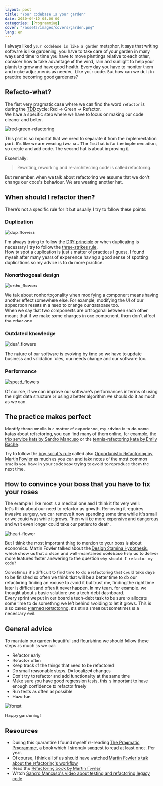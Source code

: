 ```yaml
---
layout: post
title: "Your codebase is your garden"
date: 2020-04-15 08:00:00
categories: [Programming]
cover: "/assets/images/covers/garden.png"
lang: en
---
```


I always liked `your codebase is like a garden` metaphor, it says that writing software is like gardening, you have to take care of your garden in many ways and time to time you have to move plantings relative to each other, consider how to take advantage of the wind, rain and sunlight to help your plants to grow and have good health. Every day you have to monitor them and make adjustments as needed. Like your code. But how can we do it in practice becoming good gardeners?

## Refacto-what?

The first very pragmatic case where we can find the word `refactor` is during the [TDD](https://martinfowler.com/bliki/TestDrivenDevelopment.html) cycle: Red -> Green -> Refactor.   
We have a specific step where we have to focus on making our code cleaner and better.

![red-green-refactoring](/assets/images/posts/red-green-refactor.png)

This part is so importat that we need to separate it from the implementation part. It's like we are wearing two hat. The first hat is for the implementation, so create and add code. The second hat is about improving it.

Essentially:

> Rewriting, reworking and re-architecting code is called refactoring.

But remember, when we talk about refactoring we assume that we don't change our code's behaviour. We are wearing another hat.

## When should I refactor then?

There's not a specific rule for it but usually, I try to follow these points:

### Duplication

![dup_flowers](/assets/images/posts/dup_flowers.gif)

I'm always trying to follow the [DRY principle](https://martinfowler.com/ieeeSoftware/repetition.pdf) or when duplicating is necessary I try to follow the [three-strikes rule](https://wiki.c2.com/?ThreeStrikesAndYouRefactor).   
How to spot a duplication is just a matter of practices I guess, I found myself after many years of experience having a good sense of spotting duplications so my advice is to do more practice.

### Nonorthogonal design

![ortho_flowers](/assets/images/posts/ortho_flowers.gif)

We talk about nonhortogonality when modifying a component means having another effect somewhere else. For example, modifying the UI of our application results in a need to change our database too.   
When we say that two components are orthogonal between each other means that if we make some changes in one component, them don't affect the other one.

### Outdated knowledge

![deaf_flowers](/assets/images/posts/dead_flowers.gif)

The nature of our software is evolving by time so we have to update business and validation rules, our needs change and our software too.

### Performance

![speed_flowers](/assets/images/posts/speed_flowers.gif)

Of course, if we can improve our software's performances in terms of using the right data structure or using a better algorithm we should do it as much as we can.

## The practice makes perfect

Identify these smells is a matter of experience, my advice is to do some katas about refactoring, you can find many of them online, for example, the [trip service kata by Sandro Mancuso](https://github.com/sandromancuso/trip-service-kata) or the [tennis-refactoring kata by Emily Bache](https://github.com/emilybache/Tennis-Refactoring-Kata).

Try to follow the [boy scout's rule](https://www.oreilly.com/library/view/97-things-every/9780596809515/ch08.html) called also [Opportunistic Refactoring by Martin Fowler](https://martinfowler.com/bliki/OpportunisticRefactoring.html) as much as you can and take notes of the most common smells you have in your codebase trying to avoid to reproduce them the next time.

## How to convince your boss that you have to fix your roses

The example I like most is a medical one and I think it fits very well:   
let's think about our need to refactor as growth. Removing it requires invasive surgery, we can remove it now spending some time while it's small or we could wait while it grows. Then will be more expensive and dangerous and wait even longer could take our patient to death.

![heart-flower](/assets/images/posts/heart-flower.gif)

But I think the most important thing to mention to your boss is about economics. Martin Fowler talked about the [Design Stamina Hypothesis](https://martinfowler.com/bliki/DesignStaminaHypothesis.html), which show us that a clean and well-maintained codebase help us to deliver more features faster answering to the question `why should I refactor my code?`

Sometimes it's difficult to find time to do a refactoring that could take days to be finished so often we think that will be a better time to do our refactoring finding an excuse to avoid it but trust me, finding the right time later is difficult and often it never happen. In my team, for example, we thought about a basic solution: use a tech-debt dashboard.   
Every sprint we put in our board a tech-debt task to be sure to allocate some time to do something we left behind avoiding to let it grows. This is also called [Planned Refactoring](https://martinfowler.com/articles/workflowsOfRefactoring/fallback.html), it's still a smell but sometimes is a necessary evil.

## General advice

To maintain our garden beautiful and flourishing we should follow these steps as much as we can

 - Refactor early
 - Refactor often
 - Keep track of the things that need to be refactored
 - Do small reasonable steps. Do localized changes
 - Don't try to  refactor and add functionality at the same time
 - Make sure you have good regression tests, this is important to have enough confidence to refactor freely
 - Run tests as often as possible
 - Have fun

![forest](/assets/images/posts/forest.jpeg)

Happy gardening! 

## Resources

* During this quarantine I found myself re-reading [The Pragmatic Programmer](https://pragprog.com/book/tpp/the-pragmatic-programmer), a book which I strongly suggest to read at least once. Per year.
* Of course, I think all of us should have watched [Martin Fowler's talk about the refactoring's workflow](https://www.youtube.com/watch?v=vqEg37e4Mkw)
* Read the [Refactoring book by Martin Fowler](https://www.amazon.com/Refactoring-Improving-Design-Existing-Code/dp/0201485672)
* Watch [Sandro Mancuso's video about testing and refactoring legacy code](https://www.youtube.com/watch?v=_NnElPO5BU0)
